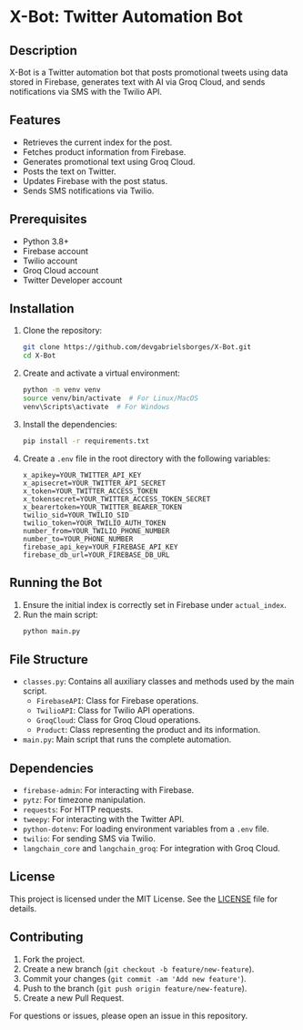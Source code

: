 # X-Bot: Twitter Automation Bot

## Description
X-Bot is a Twitter automation bot that posts promotional tweets using data stored in Firebase, generates text with AI via Groq Cloud, and sends notifications via SMS with the Twilio API.

## Features
- Retrieves the current index for the post.
- Fetches product information from Firebase.
- Generates promotional text using Groq Cloud.
- Posts the text on Twitter.
- Updates Firebase with the post status.
- Sends SMS notifications via Twilio.

## Prerequisites
- Python 3.8+
- Firebase account
- Twilio account
- Groq Cloud account
- Twitter Developer account

## Installation
1. Clone the repository:
    ```bash
    git clone https://github.com/devgabrielsborges/X-Bot.git
    cd X-Bot
    ```
2. Create and activate a virtual environment:
    ```bash
    python -m venv venv
    source venv/bin/activate  # For Linux/MacOS
    venv\Scripts\activate  # For Windows
    ```
3. Install the dependencies:
    ```bash
    pip install -r requirements.txt
    ```
4. Create a `.env` file in the root directory with the following variables:
    ```env
    x_apikey=YOUR_TWITTER_API_KEY
    x_apisecret=YOUR_TWITTER_API_SECRET
    x_token=YOUR_TWITTER_ACCESS_TOKEN
    x_tokensecret=YOUR_TWITTER_ACCESS_TOKEN_SECRET
    x_bearertoken=YOUR_TWITTER_BEARER_TOKEN
    twilio_sid=YOUR_TWILIO_SID
    twilio_token=YOUR_TWILIO_AUTH_TOKEN
    number_from=YOUR_TWILIO_PHONE_NUMBER
    number_to=YOUR_PHONE_NUMBER
    firebase_api_key=YOUR_FIREBASE_API_KEY
    firebase_db_url=YOUR_FIREBASE_DB_URL
    ```

## Running the Bot
1. Ensure the initial index is correctly set in Firebase under `actual_index`.
2. Run the main script:
    ```bash
    python main.py
    ```

## File Structure
- `classes.py`: Contains all auxiliary classes and methods used by the main script.
  - `FirebaseAPI`: Class for Firebase operations.
  - `TwilioAPI`: Class for Twilio API operations.
  - `GroqCloud`: Class for Groq Cloud operations.
  - `Product`: Class representing the product and its information.
- `main.py`: Main script that runs the complete automation.

## Dependencies
- `firebase-admin`: For interacting with Firebase.
- `pytz`: For timezone manipulation.
- `requests`: For HTTP requests.
- `tweepy`: For interacting with the Twitter API.
- `python-dotenv`: For loading environment variables from a `.env` file.
- `twilio`: For sending SMS via Twilio.
- `langchain_core` and `langchain_groq`: For integration with Groq Cloud.

## License
This project is licensed under the MIT License. See the [LICENSE](LICENSE) file for details.

## Contributing
1. Fork the project.
2. Create a new branch (`git checkout -b feature/new-feature`).
3. Commit your changes (`git commit -am 'Add new feature'`).
4. Push to the branch (`git push origin feature/new-feature`).
5. Create a new Pull Request.

For questions or issues, please open an issue in this repository.
